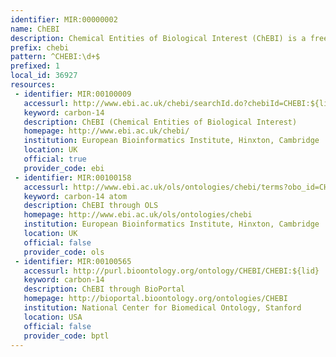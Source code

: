 ```yaml
---
identifier: MIR:00000002
name: ChEBI
description: Chemical Entities of Biological Interest (ChEBI) is a freely available dictionary of molecular entities focused on 'small' chemical compounds.
prefix: chebi
pattern: ^CHEBI:\d+$
prefixed: 1
local_id: 36927
resources:
 - identifier: MIR:00100009
   accessurl: http://www.ebi.ac.uk/chebi/searchId.do?chebiId=CHEBI:${lid}
   keyword: carbon-14
   description: ChEBI (Chemical Entities of Biological Interest)
   homepage: http://www.ebi.ac.uk/chebi/
   institution: European Bioinformatics Institute, Hinxton, Cambridge
   location: UK
   official: true
   provider_code: ebi
 - identifier: MIR:00100158
   accessurl: http://www.ebi.ac.uk/ols/ontologies/chebi/terms?obo_id=CHEBI:${lid}
   keyword: carbon-14 atom
   description: ChEBI through OLS
   homepage: http://www.ebi.ac.uk/ols/ontologies/chebi
   institution: European Bioinformatics Institute, Hinxton, Cambridge
   location: UK
   official: false
   provider_code: ols
 - identifier: MIR:00100565
   accessurl: http://purl.bioontology.org/ontology/CHEBI/CHEBI:${lid}
   keyword: carbon-14
   description: ChEBI through BioPortal
   homepage: http://bioportal.bioontology.org/ontologies/CHEBI
   institution: National Center for Biomedical Ontology, Stanford
   location: USA
   official: false
   provider_code: bptl
---
```

